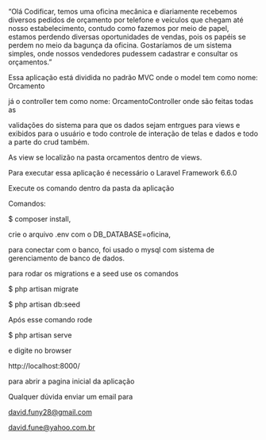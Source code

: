 
“Olá Codificar, temos uma oficina mecânica e diariamente recebemos diversos pedidos de orçamento por telefone e veículos que chegam até nosso estabelecimento, contudo como fazemos por meio de papel, estamos perdendo diversas oportunidades de vendas, pois os papéis se perdem no meio da bagunça da oficina. Gostaríamos de um sistema simples, onde nossos vendedores pudessem cadastrar e consultar os orçamentos.”


Essa aplicação está dividida no padrão MVC onde o model tem como nome: Orcamento

já o controller tem como nome: OrcamentoController onde são feitas todas as

validações do sistema para que os dados sejam entrgues para views e exibidos para o usuário e todo controle de interação de telas e dados e todo a parte do crud também.

As view se localizão na pasta orcamentos dentro de views.



Para executar essa aplicação é necessário o Laravel Framework 6.6.0

Execute os comando dentro da pasta da aplicação 

Comandos:

$ composer install, 

 crie o arquivo .env com o DB_DATABASE=oficina,

 para conectar com o banco, foi usado o mysql com sistema de gerenciamento de banco de dados.

 para rodar os migrations e a seed use os comandos

 $ php artisan migrate

 $ php artisan db:seed

 Após esse comando rode

 $ php artisan serve

 e digite no browser

 http://localhost:8000/

 para abrir a pagina inicial da aplicação 

Qualquer dúvida enviar um email para

david.funy28@gmail.com

david.fune@yahoo.com.br


